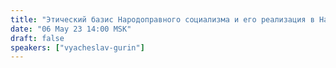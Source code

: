 ```yaml
---
title: "Этический базис Народоправного социализма и его реализация в Народоправных структурах общества"
date: "06 May 23 14:00 MSK"
draft: false
speakers: ["vyacheslav-gurin"]
---
```

